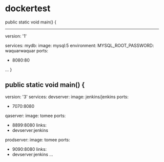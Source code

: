 # dockertest

public static void main()
{

---
version: '1'

services:
 mydb:
  image: mysql:5
  environment:
   MYSQL_ROOT_PASSWORD: waquarwaquar
  ports:
   - 8080:80
  
...
}




public static void main()
{
---
version: '3'
services:
 devserver:
  image: jenkins/jenkins
  ports:
   - 7070:8080

 qaserver:
  image: tomee
  ports:
   - 8899:8080
  links:
   - devserver:jenkins


 prodserver:
  image: tomee
  ports:
   - 9090:8080
  links:
   - devserver:jenkins
...


